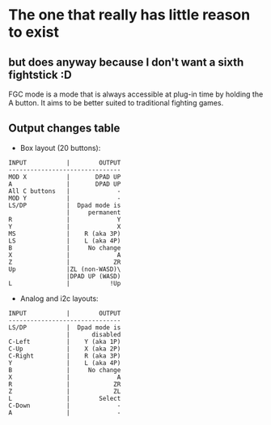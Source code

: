 # The one that really has little reason to exist
## but does anyway because I don't want a sixth fightstick :D

FGC mode is a mode that is always accessible at plug-in time by holding the A button. It aims to be better suited to traditional fighting games.

## Output changes table

* Box layout (20 buttons):
```
INPUT           |        OUTPUT
-------------------------------
MOD X           |       DPAD UP
A               |       DPAD UP
All C buttons   |             -
MOD Y           |             -
LS/DP           |  Dpad mode is
                |     permanent
R               |             Y
Y               |             X
MS              |    R (aka 3P)
LS              |    L (aka 4P)
B               |     No change
X               |             A
Z               |            ZR
Up              |ZL (non-WASD)\
                |DPAD UP (WASD)
L               |           !Up
```

* Analog and i2c layouts:
```
INPUT           |        OUTPUT
-------------------------------
LS/DP           |  Dpad mode is
                |      disabled
C-Left          |    Y (aka 1P)
C-Up            |    X (aka 2P)
C-Right         |    R (aka 3P)
Y               |    L (aka 4P)
B               |     No change
X               |             A
R               |            ZR
Z               |            ZL
L               |        Select
C-Down          |             -
A               |             -
```